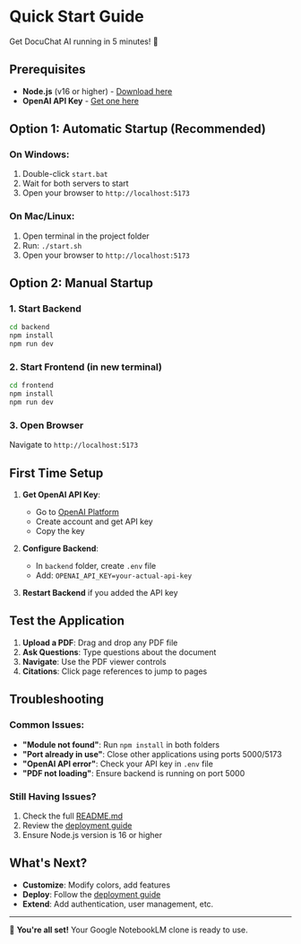 # Quick Start Guide

Get DocuChat AI running in 5 minutes! 🚀

## Prerequisites

- **Node.js** (v16 or higher) - [Download here](https://nodejs.org/)
- **OpenAI API Key** - [Get one here](https://platform.openai.com/)

## Option 1: Automatic Startup (Recommended)

### On Windows:
1. Double-click `start.bat`
2. Wait for both servers to start
3. Open your browser to `http://localhost:5173`

### On Mac/Linux:
1. Open terminal in the project folder
2. Run: `./start.sh`
3. Open your browser to `http://localhost:5173`

## Option 2: Manual Startup

### 1. Start Backend
```bash
cd backend
npm install
npm run dev
```

### 2. Start Frontend (in new terminal)
```bash
cd frontend
npm install
npm run dev
```

### 3. Open Browser
Navigate to `http://localhost:5173`

## First Time Setup

1. **Get OpenAI API Key**:
   - Go to [OpenAI Platform](https://platform.openai.com/)
   - Create account and get API key
   - Copy the key

2. **Configure Backend**:
   - In `backend` folder, create `.env` file
   - Add: `OPENAI_API_KEY=your-actual-api-key`

3. **Restart Backend** if you added the API key

## Test the Application

1. **Upload a PDF**: Drag and drop any PDF file
2. **Ask Questions**: Type questions about the document
3. **Navigate**: Use the PDF viewer controls
4. **Citations**: Click page references to jump to pages

## Troubleshooting

### Common Issues:

- **"Module not found"**: Run `npm install` in both folders
- **"Port already in use"**: Close other applications using ports 5000/5173
- **"OpenAI API error"**: Check your API key in `.env` file
- **"PDF not loading"**: Ensure backend is running on port 5000

### Still Having Issues?

1. Check the full [README.md](README.md)
2. Review the [deployment guide](DEPLOYMENT.md)
3. Ensure Node.js version is 16 or higher

## What's Next?

- **Customize**: Modify colors, add features
- **Deploy**: Follow the [deployment guide](DEPLOYMENT.md)
- **Extend**: Add authentication, user management, etc.

---

🎉 **You're all set!** Your Google NotebookLM clone is ready to use. 